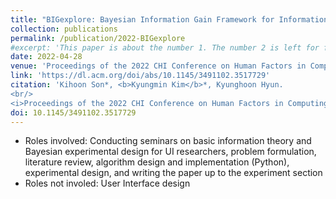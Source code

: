 ```yaml
---
title: "BIGexplore: Bayesian Information Gain Framework for Information Exploration"
collection: publications
permalink: /publication/2022-BIGexplore
#excerpt: 'This paper is about the number 1. The number 2 is left for future work.'
date: 2022-04-28
venue: 'Proceedings of the 2022 CHI Conference on Human Factors in Computing Systems'
link: 'https://dl.acm.org/doi/abs/10.1145/3491102.3517729'
citation: 'Kihoon Son*, <b>Kyungmin Kim</b>*, Kyunghoon Hyun.
<br/>
<i>Proceedings of the 2022 CHI Conference on Human Factors in Computing Systems.</i> 11(2) pp. 1-16, 2022'
doi: 10.1145/3491102.3517729
---
```

* Roles involved: Conducting seminars on basic information theory and Bayesian experimental design for UI researchers, problem formulation, literature review, algorithm design and implementation (Python), experimental design, and writing the paper up to the experiment section
* Roles not involed: User Interface design
